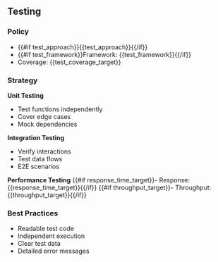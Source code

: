 ## Testing

### Policy
- {{#if test_approach}}{{test_approach}}{{/if}}
- {{#if test_framework}}Framework: {{test_framework}}{{/if}}
- Coverage: {{test_coverage_target}}

### Strategy

**Unit Testing**
- Test functions independently
- Cover edge cases
- Mock dependencies

**Integration Testing**
- Verify interactions
- Test data flows
- E2E scenarios

**Performance Testing**
{{#if response_time_target}}- Response: {{response_time_target}}{{/if}}
{{#if throughput_target}}- Throughput: {{throughput_target}}{{/if}}

### Best Practices
- Readable test code
- Independent execution
- Clear test data
- Detailed error messages
